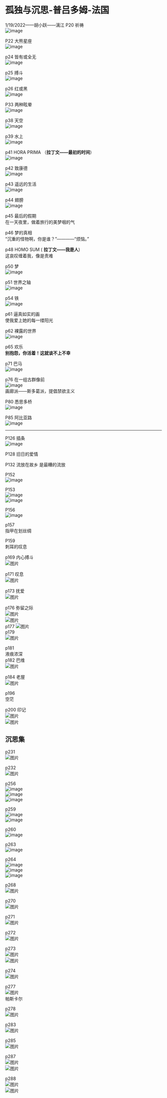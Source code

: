 # 孤独与沉思-普吕多姆-法国
1/19/2022——胡小跃——漓江
P20  祈祷    
![image](https://user-images.githubusercontent.com/84896436/150068879-32bd5252-d211-40c5-9013-e1649b413b06.png)

P22  大熊星座    
![image](https://user-images.githubusercontent.com/84896436/150068974-9f6c82b7-e2a2-47c6-8ac4-b179a621063e.png)

p24  皆有或全无    
![image](https://user-images.githubusercontent.com/84896436/150069133-c29977c5-fb8e-4bc9-8a4d-1ee2410f059c.png)


p25  搏斗  
![image](https://user-images.githubusercontent.com/84896436/150086195-1b12e0bc-ff6b-42a6-95f7-cd2dff139780.png)

p26  红或黑  
![image](https://user-images.githubusercontent.com/84896436/150086355-af388205-db15-482a-bf74-8c2bebcad9ff.png)

P33 两种眩晕  
![image](https://user-images.githubusercontent.com/84896436/150086922-2bd0224b-b4e8-48e5-ad75-5795ada289a9.png)       

p38  天空  
![image](https://user-images.githubusercontent.com/84896436/150087387-c2c3d8a5-d281-479e-9238-0fe6486a41a9.png)

p39  水上  
![image](https://user-images.githubusercontent.com/84896436/150087509-10b0a731-6af5-42c9-b559-e0bebb33536e.png)

p41 HORA PRIMA （__拉丁文——最初的时间__）  
![image](https://user-images.githubusercontent.com/84896436/150087806-0ad14417-d8d3-4357-a067-aaeba83a231f.png)

p42  致康德  
![image](https://user-images.githubusercontent.com/84896436/150087882-14a65dc1-a453-4995-bb69-4ebad25dd668.png)

p43  遥远的生活   
![image](https://user-images.githubusercontent.com/84896436/150088074-e761d6e0-08e5-4137-8893-05f0db87d118.png)

p44  翅膀  
![image](https://user-images.githubusercontent.com/84896436/150088180-e32e2403-90d3-403e-801c-eb4370b128b3.png)

p45 最后的假期  
在一天夜里，做着旅行的美梦咽的气

p46 梦的真相  
“沉重的怪物啊，你是谁？”————“烦恼。”

p48 HOMO SUM ( __拉丁文——我是人__)  
这哀叹缠着我，像是责难 
 
p50 梦    
![image](https://user-images.githubusercontent.com/84896436/150088893-c2ff2ccf-e9fb-452a-8e76-fa3fc6f64f25.png)

p51 世界之轴  
![image](https://user-images.githubusercontent.com/84896436/150089120-817e939a-71d2-4c38-bfcd-fe8c7d5cfcc4.png)

p54 铁  
![image](https://user-images.githubusercontent.com/84896436/150089229-6440abc9-d82e-4dac-a6ca-35ab6df5250b.png)

p61 逼真如实的画    
使我爱上她的每一缕阳光

p62 裸露的世界  
![image](https://user-images.githubusercontent.com/84896436/150089498-212023f8-0af7-4648-a028-4e2a34b9c030.png)

p65  欢乐  
__别抱怨，你活着！这就谈不上不幸__  

p71  巴马  
![image](https://user-images.githubusercontent.com/84896436/150091190-91a5c081-25a1-4850-872b-4df3c175dc70.png)

p76 在一组古群像前  
![image](https://user-images.githubusercontent.com/84896436/150091371-c472c14f-1d35-4180-9f2b-96f49f219ebf.png)  
画廊派——斯多葛派，提倡禁欲主义   

P80 悉思多桥  
![image](https://user-images.githubusercontent.com/84896436/150091679-71e146e3-d2ef-4916-b93f-1cdf344299d5.png)

P85  阿比亚路  
![image](https://user-images.githubusercontent.com/84896436/150091784-6dac4bb5-cf9e-42fe-9ecf-29a4ea869f61.png)


***
P126 插条  
![image](https://user-images.githubusercontent.com/84896436/150096447-3f9271a9-409a-4fe5-b5a8-57f9c9a58514.png)

P128
旧日的爱情

P132
流放在故乡 是最糟的流放

P152  
![image](https://user-images.githubusercontent.com/84896436/150096085-e5119f05-4454-45ad-8fb2-3e62a47bc526.png)

P153    
![image](https://user-images.githubusercontent.com/84896436/150096128-29071b08-06a8-40c8-9bf2-dfb18c72c5ce.png)  
![image](https://user-images.githubusercontent.com/84896436/150096157-015320f2-568e-475a-965b-73f9bf1a790c.png)

P156  
![image](https://user-images.githubusercontent.com/84896436/150096186-8cf67cc4-eb49-41c8-b81d-e29322a2e75c.png)

p157  
指甲在划丝绸  

P159  
刺耳的叹息  

p169  内心搏斗  
![图片](https://user-images.githubusercontent.com/84896436/150108653-8ba4232c-2d7d-4492-8295-cc80a0efbcd3.png)

p171 叹息    
![图片](https://user-images.githubusercontent.com/84896436/150108566-1925d3a6-367f-4e37-a34d-d0cbdafa3bb9.png)

p173 抚爱  
![图片](https://user-images.githubusercontent.com/84896436/150109035-34e08c7c-6731-4144-b05e-2f271e3f3924.png)

p176 弥留之际  
![图片](https://user-images.githubusercontent.com/84896436/150109370-10b952bf-0957-4c98-84d1-2281b3793b87.png)    
![图片](https://user-images.githubusercontent.com/84896436/150109450-28771745-7f8f-4320-a4b2-06b6c9fbee68.png)  
p177
![图片](https://user-images.githubusercontent.com/84896436/150109583-aa8ee374-2015-4ae3-8ade-389f69cbccd5.png)  
p179  
![图片](https://user-images.githubusercontent.com/84896436/150109785-73e7966b-ca54-45cd-9384-95269e559411.png)  

p181  
液痕浓深  
p182 巴维    
![图片](https://user-images.githubusercontent.com/84896436/150110607-0e9a4431-6c23-4aab-8dc3-1498badf709d.png)

p184 老屋  
![图片](https://user-images.githubusercontent.com/84896436/150110768-076fd6e4-8350-43b3-80b4-6e819564a876.png)  

p196   
空茫  

p200 印记   
![图片](https://user-images.githubusercontent.com/84896436/150111889-a4cc1be0-baf4-4c37-819c-cc8de8361732.png)  
![图片](https://user-images.githubusercontent.com/84896436/150112031-a2dfd9ae-0ca5-49cb-bf59-b24109cdf038.png)


## 沉思集  
p231  
![图片](https://user-images.githubusercontent.com/84896436/150112647-8f126ec7-3802-4d0e-adbf-6fc9a7f1dfc8.png)

p232  
![图片](https://user-images.githubusercontent.com/84896436/150112772-16334fc9-053f-4da6-960e-d21dfc85f582.png)

p256  
![image](https://user-images.githubusercontent.com/84896436/150278716-c0b29f6d-b775-484d-8207-4071a5b28646.png)  
![image](https://user-images.githubusercontent.com/84896436/150279015-c648cc60-f354-4379-b7fc-24b464835c87.png)  
![image](https://user-images.githubusercontent.com/84896436/150279270-9bd53d38-d7e6-4d35-8484-95581121b806.png)  

p259  
![image](https://user-images.githubusercontent.com/84896436/150279579-fea72cd6-5263-43d0-9512-9ce6fb14355a.png)  
![image](https://user-images.githubusercontent.com/84896436/150279622-2b9d2c48-734e-425c-ae77-8bc6ebb098e7.png)

p260  
![image](https://user-images.githubusercontent.com/84896436/150280413-a84d031a-0212-434f-8890-8611a9fa6c99.png)

p263  
![image](https://user-images.githubusercontent.com/84896436/150281063-f20cb9f8-ffe7-4577-aa05-4f332d9dab71.png)

p264  
![image](https://user-images.githubusercontent.com/84896436/150281175-07640412-f917-43ea-af02-4f7e39b01fa3.png)  
![image](https://user-images.githubusercontent.com/84896436/150281243-8c983c89-f862-4124-b106-d966c1a943c6.png)  
![image](https://user-images.githubusercontent.com/84896436/150281282-7af4047f-1bf7-494a-a1d2-c5b0be432192.png)


p268  
![图片](https://user-images.githubusercontent.com/84896436/150630795-d4052249-65e0-44f3-a6ec-0bfe18b963fb.png)

p270  
![图片](https://user-images.githubusercontent.com/84896436/150630844-3e88f78a-140f-419f-b370-bc2108fefca1.png)

p271  
![图片](https://user-images.githubusercontent.com/84896436/150630880-a8273784-4115-43a4-89b3-b0a8735cafae.png)

p272  
![图片](https://user-images.githubusercontent.com/84896436/150630896-b6dbcf9b-ed2e-47d8-be67-9c245c704de1.png)

p273   
![图片](https://user-images.githubusercontent.com/84896436/150630915-1a51db32-9fb8-489d-a614-7d03f76b283e.png)  
![图片](https://user-images.githubusercontent.com/84896436/150630924-f3570bc5-a005-4d8a-b411-2c25b98c4571.png)

p274   
![图片](https://user-images.githubusercontent.com/84896436/150630935-468774e8-a191-4371-84f7-0945076b9eec.png)

p277  
![图片](https://user-images.githubusercontent.com/84896436/150632278-f270e1b4-7359-4102-a8f0-1b66398a7c57.png)  
帕斯卡尔  

p278  
![图片](https://user-images.githubusercontent.com/84896436/150632295-d61b7ab9-e2ca-47ff-be93-6cabf072c263.png)

p283  
![图片](https://user-images.githubusercontent.com/84896436/150632327-5d88a980-ee2e-4b3f-994f-b2f2f6b02c17.png)

p285  
![图片](https://user-images.githubusercontent.com/84896436/150632345-cf5a8bc8-d4f0-41c1-82fc-30fdfc241173.png)

p287  
![图片](https://user-images.githubusercontent.com/84896436/150632420-c069bace-e925-4404-a52a-e9c5b074fe03.png)  
![图片](https://user-images.githubusercontent.com/84896436/150632440-5928916e-68a6-4d16-828f-796576aa9066.png)  

p288  
![图片](https://user-images.githubusercontent.com/84896436/150632452-84caa744-17f3-49aa-a6d5-e612394745c5.png)  
![图片](https://user-images.githubusercontent.com/84896436/150632463-f53f6739-0541-440f-8328-2ff4f746fad7.png)  















